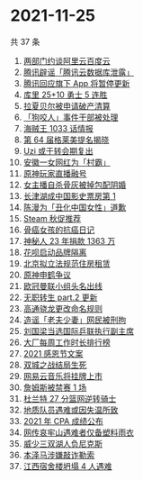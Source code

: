 # 2021-11-25

共 37 条

<!-- BEGIN ZHIHUSEARCH -->
<!-- 最后更新时间 Thu Nov 25 2021 18:09:31 GMT+0800 (China Standard Time) -->
1. [两部门约谈阿里云百度云](https://www.zhihu.com/search?q=工信部约谈)
1. [腾讯辟谣「腾讯云数据库泄露」](https://www.zhihu.com/search?q=腾讯)
1. [腾讯回应旗下 App 将暂停更新](https://www.zhihu.com/search?q=腾讯)
1. [库里 25+10 勇士 5 连胜](https://www.zhihu.com/search?q=勇士)
1. [拉夏贝尔被申请破产清算](https://www.zhihu.com/search?q=拉夏贝尔)
1. [「狗咬人」事件干部被处理](https://www.zhihu.com/search?q=狗咬人)
1. [海贼王 1033 话情报](https://www.zhihu.com/search?q=海贼王)
1. [第 64 届格莱美提名揭晓](https://www.zhihu.com/search?q=格莱美)
1. [Uzi 或于转会期复出](https://www.zhihu.com/search?q=uzi)
1. [安徽一女网红为「村霸」](https://www.zhihu.com/search?q=村霸女网红)
1. [原神玩家直播融号](https://www.zhihu.com/search?q=原神)
1. [女主播自杀骨灰被掉包配阴婚](https://www.zhihu.com/search?q=女主播自杀)
1. [长津湖成中国影史票房第 1](https://www.zhihu.com/search?q=长津湖)
1. [陈漫为「丑化中国女性」道歉](https://www.zhihu.com/search?q=陈漫道歉)
1. [Steam 秋促推荐](https://www.zhihu.com/search?q=steam)
1. [骨癌女孩的抗癌日记](https://www.zhihu.com/search?q=骨癌女孩)
1. [神秘人 23 年捐款 1363 万](https://www.zhihu.com/search?q=神秘人捐款)
1. [花呗启动品牌隔离](https://www.zhihu.com/search?q=花呗)
1. [北京拟立法规范住房租赁](https://www.zhihu.com/search?q=北京租房)
1. [原神申鹤争议](https://www.zhihu.com/search?q=原神)
1. [欧冠曼联小组头名出线](https://www.zhihu.com/search?q=曼联)
1. [无职转生 part.2 更新](https://www.zhihu.com/search?q=无职转生)
1. [高通骁龙更改命名规则](https://www.zhihu.com/search?q=高通骁龙)
1. [造谣「老夫少妻」网民被刑拘](https://www.zhihu.com/search?q=老夫少妻)
1. [刘国梁当选国际乒联执行副主席](https://www.zhihu.com/search?q=刘国梁)
1. [大厂每周工作时长排行榜](https://www.zhihu.com/search?q=大厂工作时长)
1. [2021 感恩节文案](https://www.zhihu.com/search?q=感恩节)
1. [双城之战结局生死](https://www.zhihu.com/search?q=双城之战)
1. [网易云音乐将挂牌上市](https://www.zhihu.com/search?q=网易云音乐)
1. [詹姆斯被禁赛 1 场](https://www.zhihu.com/search?q=詹姆斯)
1. [杜兰特 27 分篮网逆转骑士](https://www.zhihu.com/search?q=篮网)
1. [地质队员遇难或因失温所致](https://www.zhihu.com/search?q=地质队员)
1. [2021 年 CPA 成绩公布](https://www.zhihu.com/search?q=CPA成绩)
1. [网传哀牢山遇难者仅备塑料雨衣](https://www.zhihu.com/search?q=云南哀牢山)
1. [威少三双湖人负尼克斯](https://www.zhihu.com/search?q=湖人)
1. [本泽马涉嫌敲诈勒索](https://www.zhihu.com/search?q=本泽马)
1. [江西宿舍楼坍塌 4 人遇难](https://www.zhihu.com/search?q=江西宿舍楼坍塌)
<!-- END ZHIHUSEARCH -->
